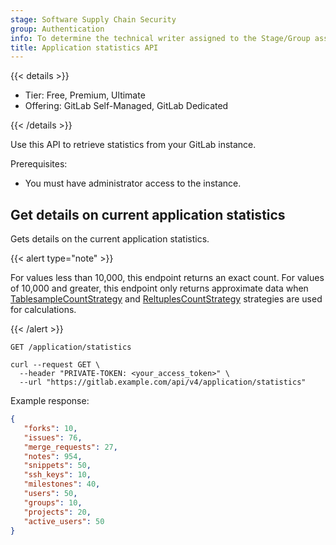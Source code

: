 ```yaml
---
stage: Software Supply Chain Security
group: Authentication
info: To determine the technical writer assigned to the Stage/Group associated with this page, see https://handbook.gitlab.com/handbook/product/ux/technical-writing/#assignments
title: Application statistics API
---
```


{{< details >}}

- Tier: Free, Premium, Ultimate
- Offering: GitLab Self-Managed, GitLab Dedicated

{{< /details >}}

Use this API to retrieve statistics from your GitLab instance.

Prerequisites:

- You must have administrator access to the instance.

## Get details on current application statistics

Gets details on the current application statistics.

{{< alert type="note" >}}

For values less than 10,000, this endpoint returns an exact count. For values of 10,000 and greater, this endpoint only returns approximate data when
[TablesampleCountStrategy](https://gitlab.com/gitlab-org/gitlab/-/blob/master/lib/gitlab/database/count/tablesample_count_strategy.rb?ref_type=heads#L16)
and [ReltuplesCountStrategy](https://gitlab.com/gitlab-org/gitlab/-/blob/master/lib/gitlab/database/count/reltuples_count_strategy.rb?ref_type=heads)
strategies are used for calculations.

{{< /alert >}}

```plaintext
GET /application/statistics
```

```shell
curl --request GET \
  --header "PRIVATE-TOKEN: <your_access_token>" \
  --url "https://gitlab.example.com/api/v4/application/statistics"
```

Example response:

```json
{
   "forks": 10,
   "issues": 76,
   "merge_requests": 27,
   "notes": 954,
   "snippets": 50,
   "ssh_keys": 10,
   "milestones": 40,
   "users": 50,
   "groups": 10,
   "projects": 20,
   "active_users": 50
}
```

